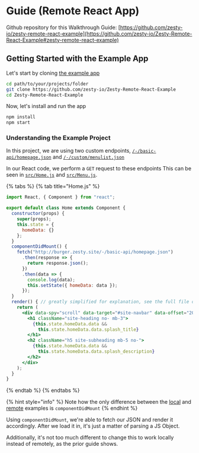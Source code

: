 # Guide \(Remote React App\)

Github repository for this Walkthrough Guide: [https://github.com/zesty-io/zesty-remote-react-example](https://github.com/zesty-io/Zesty-Remote-React-Example#zesty-remote-react-example)​

## Getting Started with the Example App

Let's start by cloning [the example app](https://github.com/zesty-io/Zesty-Remote-React-Example)

```bash
cd path/to/your/projects/folder
git clone https://github.com/zesty-io/Zesty-Remote-React-Example
cd Zesty-Remote-React-Example
```

Now, let's install and run the app

```bash
npm install
npm start
```

### Understanding the Example Project

In this project, we are using two custom endpoints, [`/-/basic-api/homepage.json`](https://6c706l48-dev.preview.zestyio.com/-/basic-api/homepage.json) and [`/-/custom/menulist.json`](https://6c706l48-dev.preview.zestyio.com/-/custom/menulist.json)

In our React code, we perform a `GET` request to these endpoints This can be seen in [`src/Home.js`](https://github.com/zesty-io/Zesty-Remote-React-Example/blob/master/src/Home.js) and [`src/Menu.js`](https://github.com/zesty-io/Zesty-Remote-React-Example/blob/master/src/Menu.js).

{% tabs %}
{% tab title="Home.js" %}
```jsx
import React, { Component } from "react";

export default class Home extends Component {
  constructor(props) {
    super(props);
    this.state = {
      homeData: {}
    };
  }
  componentDidMount() {
    fetch("http://burger.zesty.site/-/basic-api/homepage.json")
      .then(response => {
        return response.json();
      })
      .then(data => {
        console.log(data);
        this.setState({ homeData: data });
      });
  }
  render() { // greatly simplified for explanation, see the full file on Github
    return (
      <div data-spy="scroll" data-target="#site-navbar" data-offset="200">
        <h1 className="site-heading no- mb-3">
          {this.state.homeData.data &&
            this.state.homeData.data.splash_title}
        </h1>
        <h2 className="h5 site-subheading mb-5 no-">
          {this.state.homeData.data &&
            this.state.homeData.data.splash_description}
        </h2>
      </div>
    );
  }
}
```
{% endtab %}
{% endtabs %}

{% hint style="info" %}
Note how the only difference between the [local](https://github.com/zesty-io/zesty-org/tree/afa5f7fa7e3c4a65230b1295ae266512caa516ca/headless/react/local-guide.md#understanding-the-example-project) and [remote](https://github.com/zesty-io/zesty-org/tree/afa5f7fa7e3c4a65230b1295ae266512caa516ca/headless/react/remote-guide.md#understanding-the-example-project) examples is `componentDidMount`
{% endhint %}

Using `componentDidMount`, we're able to fetch our JSON and render it accordingly. After we load it in, it's just a matter of parsing a JS Object.

Additionally, it's not too much different to change this to work locally instead of remotely, as the prior guide shows.

